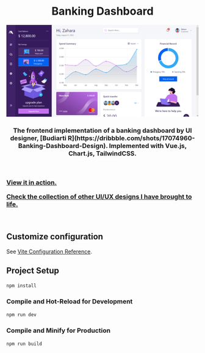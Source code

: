 <h1 align="center">Banking Dashboard</h1>

<p align="center"><img src="public/bank-land.png"></p>

<h3 align="center">
The frontend implementation of a banking dashboard by UI designer, [Budiarti R](https://dribbble.com/shots/17074960-Banking-Dashboard-Design). Implemented with Vue.js, Chart.js, TailwindCSS.
</h3>

<br>

<h3>
<a href="https://bankingdashboard.netlify.app" target="_blank">View it in action.</a>

<a href="https://mkfrontends.netlify.app/" target="_blank">Check the collection of other UI/UX designs I have brought to life.</a>
</h3>
<br>

## Customize configuration

See [Vite Configuration Reference](https://vitejs.dev/config/).

## Project Setup

```sh
npm install
```

### Compile and Hot-Reload for Development

```sh
npm run dev
```

### Compile and Minify for Production

```sh
npm run build
```
